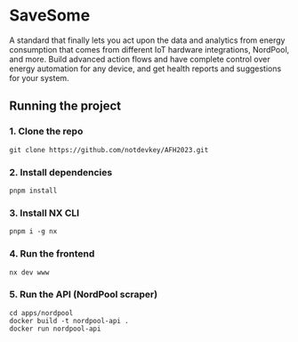 # SaveSome

A standard that finally lets you act upon the data and analytics from energy consumption that comes from different IoT hardware integrations, NordPool, and more. Build advanced action flows and have complete control over energy automation for any device, and get health reports and suggestions for your system.

## Running the project

### 1. Clone the repo
```
git clone https://github.com/notdevkey/AFH2023.git
```
### 2. Install dependencies
```
pnpm install
```
### 3. Install NX CLI
```
pnpm i -g nx
```
### 4. Run the frontend
```
nx dev www
```
### 5. Run the API (NordPool scraper)
```
cd apps/nordpool
docker build -t nordpool-api .
docker run nordpool-api
```